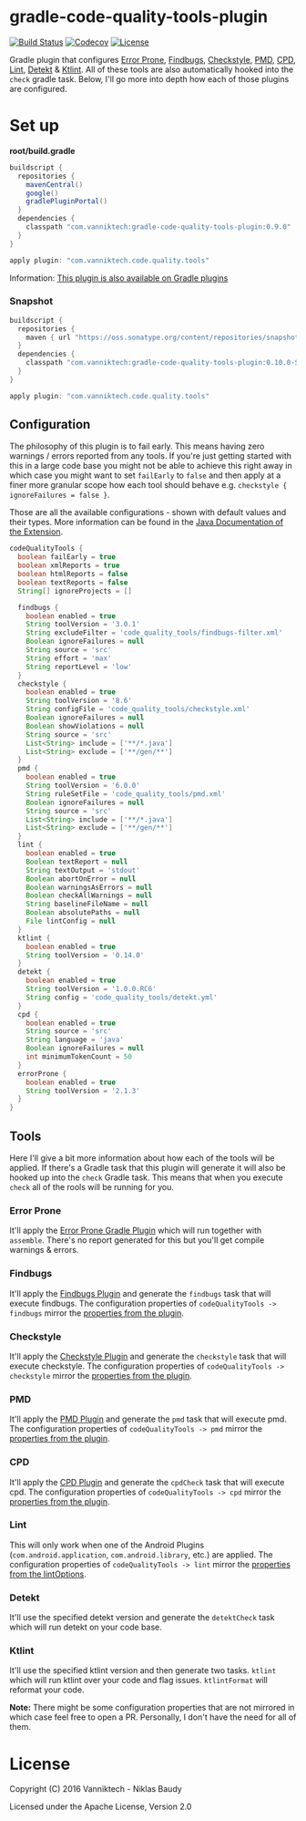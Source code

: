 # gradle-code-quality-tools-plugin

[![Build Status](https://travis-ci.org/vanniktech/gradle-code-quality-tools-plugin.svg?branch=master)](https://travis-ci.org/vanniktech/gradle-code-quality-tools-plugin?branch=master)
[![Codecov](https://codecov.io/github/vanniktech/gradle-code-quality-tools-plugin/coverage.svg?branch=master)](https://codecov.io/github/vanniktech/gradle-code-quality-tools-plugin?branch=master)
[![License](http://img.shields.io/:license-apache-blue.svg)](http://www.apache.org/licenses/LICENSE-2.0.html)

Gradle plugin that configures [Error Prone](http://errorprone.info/), [Findbugs](http://findbugs.sourceforge.net/), [Checkstyle](http://checkstyle.sourceforge.net/), [PMD](https://pmd.github.io/), [CPD](https://pmd.github.io/pmd-6.0.0/#cpd), [Lint](https://developer.android.com/studio/write/lint.html), [Detekt](https://github.com/arturbosch/detekt) & [Ktlint](https://github.com/shyiko/ktlint). All of these tools are also automatically hooked into the `check` gradle task. Below, I'll go more into depth how each of those plugins are configured.

# Set up

**root/build.gradle**

```gradle
buildscript {
  repositories {
    mavenCentral()
    google()
    gradlePluginPortal()
  }
  dependencies {
    classpath "com.vanniktech:gradle-code-quality-tools-plugin:0.9.0"
  }
}

apply plugin: "com.vanniktech.code.quality.tools"
```

Information: [This plugin is also available on Gradle plugins](https://plugins.gradle.org/plugin/com.vanniktech.code.quality.tools)

### Snapshot

```gradle
buildscript {
  repositories {
    maven { url "https://oss.sonatype.org/content/repositories/snapshots" }
  }
  dependencies {
    classpath "com.vanniktech:gradle-code-quality-tools-plugin:0.10.0-SNAPSHOT"
  }
}

apply plugin: "com.vanniktech.code.quality.tools"
```

## Configuration

The philosophy of this plugin is to fail early. This means having zero warnings / errors reported from any tools. If you're just getting started with this in a large code base you might not be able to achieve this right away in which case you might want to set `failEarly` to `false` and then apply at a finer more granular scope how each tool should behave e.g. `checkstyle { ignoreFailures = false }`.

Those are all the available configurations - shown with default values and their types. More information can be found in the [Java Documentation of the Extension](src/main/groovy/com/vanniktech/code/quality/tools/CodeQualityToolsPluginExtension.groovy).

```groovy
codeQualityTools {
  boolean failEarly = true
  boolean xmlReports = true
  boolean htmlReports = false
  boolean textReports = false
  String[] ignoreProjects = []

  findbugs {
    boolean enabled = true
    String toolVersion = '3.0.1'
    String excludeFilter = 'code_quality_tools/findbugs-filter.xml'
    Boolean ignoreFailures = null
    String source = 'src'
    String effort = 'max'
    String reportLevel = 'low'
  }
  checkstyle {
    boolean enabled = true
    String toolVersion = '8.6'
    String configFile = 'code_quality_tools/checkstyle.xml'
    Boolean ignoreFailures = null
    Boolean showViolations = null
    String source = 'src'
    List<String> include = ['**/*.java']
    List<String> exclude = ['**/gen/**']
  }
  pmd {
    boolean enabled = true
    String toolVersion = '6.0.0'
    String ruleSetFile = 'code_quality_tools/pmd.xml'
    Boolean ignoreFailures = null
    String source = 'src'
    List<String> include = ['**/*.java']
    List<String> exclude = ['**/gen/**']
  }
  lint {
    boolean enabled = true
    Boolean textReport = null
    String textOutput = 'stdout'
    Boolean abortOnError = null
    Boolean warningsAsErrors = null
    Boolean checkAllWarnings = null
    String baselineFileName = null
    Boolean absolutePaths = null
    File lintConfig = null
  }
  ktlint {
    boolean enabled = true
    String toolVersion = '0.14.0'
  }
  detekt {
    boolean enabled = true
    String toolVersion = '1.0.0.RC6'
    String config = 'code_quality_tools/detekt.yml'
  }
  cpd {
    boolean enabled = true
    String source = 'src'
    String language = 'java'
    Boolean ignoreFailures = null
    int minimumTokenCount = 50
  }
  errorProne {
    boolean enabled = true
    String toolVersion = '2.1.3'
  }
}
```

## Tools

Here I'll give a bit more information about how each of the tools will be applied. If there's a Gradle task that this plugin will generate it will also be hooked up into the `check` Gradle task. This means that when you execute `check` all of the rools will be running for you.

### Error Prone

It'll apply the [Error Prone Gradle Plugin](https://github.com/tbroyer/gradle-errorprone-plugin) which will run together with `assemble`. There's no report generated for this but you'll get compile warnings & errors.

### Findbugs

It'll apply the [Findbugs Plugin](https://docs.gradle.org/current/userguide/findbugs_plugin.html) and generate the `findbugs` task that will execute findbugs. The configuration properties of `codeQualityTools -> findbugs` mirror the [properties from the plugin](https://docs.gradle.org/current/dsl/org.gradle.api.plugins.quality.FindBugsExtension.html).

### Checkstyle

It'll apply the [Checkstyle Plugin](https://docs.gradle.org/current/userguide/checkstyle_plugin.html) and generate the `checkstyle` task that will execute checkstyle. The configuration properties of `codeQualityTools -> checkstyle` mirror the [properties from the plugin](https://docs.gradle.org/current/dsl/org.gradle.api.plugins.quality.CheckstyleExtension.html).

### PMD

It'll apply the [PMD Plugin](https://docs.gradle.org/current/userguide/pmd_plugin.html) and generate the `pmd` task that will execute pmd. The configuration properties of `codeQualityTools -> pmd` mirror the [properties from the plugin](https://docs.gradle.org/current/dsl/org.gradle.api.plugins.quality.PmdExtension.html).

### CPD

It'll apply the [CPD Plugin](https://github.com/aaschmid/gradle-cpd-plugin) and generate the `cpdCheck` task that will execute cpd. The configuration properties of `codeQualityTools -> cpd` mirror the [properties from the plugin](https://github.com/aaschmid/gradle-cpd-plugin#options).

### Lint

This will only work when one of the Android Plugins (`com.android.application`, `com.android.library`, etc.) are applied. The configuration properties of `codeQualityTools -> lint` mirror the [properties from the lintOptions](https://google.github.io/android-gradle-dsl/current/com.android.build.gradle.internal.dsl.LintOptions.html).

### Detekt

It'll use the specified detekt version and generate the `detektCheck` task which will run detekt on your code base.

### Ktlint

It'll use the specified ktlint version and then generate two tasks. `ktlint` which will run ktlint over your code and flag issues. `ktlintFormat` will reformat your code.

**Note:** There might be some configuration properties that are not mirrored in which case feel free to open a PR. Personally, I don't have the need for all of them.

# License

Copyright (C) 2016 Vanniktech - Niklas Baudy

Licensed under the Apache License, Version 2.0
